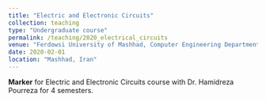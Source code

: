 ```yaml
---
title: "Electric and Electronic Circuits"
collection: teaching
type: "Undergraduate course"
permalink: /teaching/2020_electrical_circuits
venue: "Ferdowsi University of Mashhad, Computer Engineering Department"
date: 2020-02-01
location: "Mashhad, Iran"
---
```


**Marker** for Electric and Electronic Circuits course with Dr. Hamidreza Pourreza for 4 semesters.